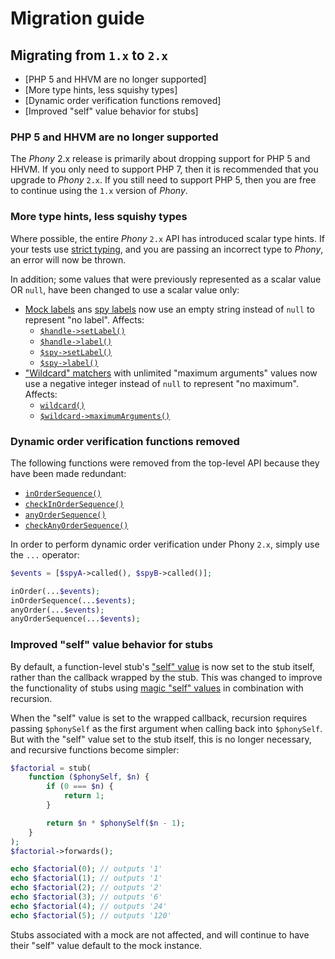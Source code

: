 # Migration guide

## Migrating from `1.x` to `2.x`

- [PHP 5 and HHVM are no longer supported]
- [More type hints, less squishy types]
- [Dynamic order verification functions removed]
- [Improved "self" value behavior for stubs]

### PHP 5 and HHVM are no longer supported

The *Phony* 2.x release is primarily about dropping support for PHP 5 and HHVM.
If you only need to support PHP 7, then it is recommended that you upgrade to
*Phony* `2.x`. If you still need to support PHP 5, then you are free to continue
using the `1.x` version of *Phony*.

### More type hints, less squishy types

Where possible, the entire *Phony* `2.x` API has introduced scalar type hints.
If your tests use [strict typing], and you are passing an incorrect type to
*Phony*, an error will now be thrown.

[strict typing]: http://php.net/functions.arguments#functions.arguments.type-declaration.strict

In addition; some values that were previously represented as a scalar value OR
`null`, have been changed to use a scalar value only:

- [Mock labels] ans [spy labels] now use an empty string instead of `null` to
  represent "no label". Affects:
    - [`$handle->setLabel()`]
    - [`$handle->label()`]
    - [`$spy->setLabel()`]
    - [`$spy->label()`]
- ["Wildcard" matchers] with unlimited "maximum arguments" values now use a
  negative integer instead of `null` to represent "no maximum". Affects:
    - [`wildcard()`]
    - [`$wildcard->maximumArguments()`]

[mock labels]: http://eloquent-software.com/phony/latest/#labeling-mocks
[spy labels]: http://eloquent-software.com/phony/latest/#labeling-spies
[`$handle->setLabel()`]: http://eloquent-software.com/phony/latest/#handle.setLabel
[`$handle->label()`]: http://eloquent-software.com/phony/latest/#handle.label
[`$spy->setLabel()`]: http://eloquent-software.com/phony/latest/#spy.setLabel
[`$spy->label()`]: http://eloquent-software.com/phony/latest/#spy.label
["wildcard" matchers]: http://eloquent-software.com/phony/latest/#the-wildcard-matcher
[`wildcard()`]: http://eloquent-software.com/phony/latest/#facade.wildcard
[`$wildcard->maximumArguments()`]: http://eloquent-software.com/phony/latest/#wildcard.maximumArguments

### Dynamic order verification functions removed

The following functions were removed from the top-level API because they have
been made redundant:

- [`inOrderSequence()`]
- [`checkInOrderSequence()`]
- [`anyOrderSequence()`]
- [`checkAnyOrderSequence()`]

[`inOrderSequence()`]: http://eloquent-software.com/phony/1.0/#facade.inOrderSequence
[`checkInOrderSequence()`]: http://eloquent-software.com/phony/1.0/#facade.checkInOrderSequence
[`anyOrderSequence()`]: http://eloquent-software.com/phony/1.0/#facade.anyOrderSequence
[`checkAnyOrderSequence()`]: http://eloquent-software.com/phony/1.0/#facade.checkAnyOrderSequence

In order to perform dynamic order verification under Phony `2.x`, simply use the
`...` operator:

```php
$events = [$spyA->called(), $spyB->called()];

inOrder(...$events);
inOrderSequence(...$events);
anyOrder(...$events);
anyOrderSequence(...$events);
```

### Improved "self" value behavior for stubs

By default, a function-level stub's ["self" value] is now set to the stub
itself, rather than the callback wrapped by the stub. This was changed to
improve the functionality of stubs using [magic "self" values] in combination
with recursion.

When the "self" value is set to the wrapped callback, recursion requires passing
`$phonySelf` as the first argument when calling back into `$phonySelf`. But with
the "self" value set to the stub itself, this is no longer necessary, and
recursive functions become simpler:

```php
$factorial = stub(
    function ($phonySelf, $n) {
        if (0 === $n) {
            return 1;
        }

        return $n * $phonySelf($n - 1);
    }
);
$factorial->forwards();

echo $factorial(0); // outputs '1'
echo $factorial(1); // outputs '1'
echo $factorial(2); // outputs '2'
echo $factorial(3); // outputs '6'
echo $factorial(4); // outputs '24'
echo $factorial(5); // outputs '120'
```

Stubs associated with a mock are not affected, and will continue to have their
"self" value default to the mock instance.

["self" value]: http://eloquent-software.com/phony/latest/#stub-self-values
[magic "self" values]: http://eloquent-software.com/phony/latest/#magic-self-values
